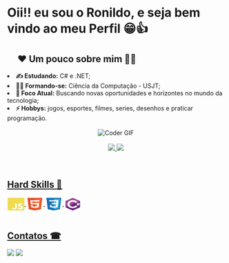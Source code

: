 # Oii!! eu sou o Ronildo, e seja bem vindo ao meu Perfil 😁👍

<ul> <h2> ❤ Um pouco sobre mim 👨‍💻 </h2> </ul>

<li> <b>✍ Estudando:</b> C# e .NET; </li>
<li> <b>👨‍🎓 Formando-se:</b> Ciência da Computação - USJT; </li>
<li> <b>🚀 Foco Atual:</b> Buscando novas oportunidades e horizontes no mundo da tecnologia; </li>
<li> <b>⚡ Hobbys:</b> jogos, esportes, filmes, series, desenhos e praticar programação. </li>
<br>
<div align="center">
  <img src="https://media.giphy.com/media/SWoSkN6DxTszqIKEqv/giphy.gif" alt="Coder GIF" width="500">
</div>
<br>
<div align="center">
  <a href="https://github.com/Ronildo22">
  <img height="180em" src="https://github-readme-stats.vercel.app/api?username=Ronildo22&show_icons=true&theme=dracula&include_all_commits=true&count_private=true"/>
  <img height="180em" src="https://github-readme-stats.vercel.app/api/top-langs/?username=Ronildo22&layout=compact&langs_count=7&theme=dracula"/>
  </div>
  <br>
  <br>
 <h2> Hard Skills 💪</h2>
<div style="display: inline_block">
  <img align="center" alt="JavaScript" height="30" width="40" src="https://raw.githubusercontent.com/devicons/devicon/master/icons/javascript/javascript-plain.svg">
  <img align="center" alt="HTML" height="30" width="40" src="https://raw.githubusercontent.com/devicons/devicon/master/icons/html5/html5-original.svg">
  <img align="center" alt="CSS" height="30" width="40" src="https://raw.githubusercontent.com/devicons/devicon/master/icons/css3/css3-original.svg">
  <img align="center" alt="Csharp" height="30" width="40" src="https://raw.githubusercontent.com/devicons/devicon/master/icons/csharp/csharp-original.svg">
 </div>
  <br>
<h2> Contatos ☎</h2>
<div>
  <a href="mailto:ronildo.santos224@gmail.com"><img src="https://img.shields.io/badge/-Gmail-%23333?style=for-the-badge&logo=gmail&logoColor=white" target="_blank"></a>
  <a href="https://www.linkedin.com/in/ronildo-santos-872732216/" target="_blank"><img src="https://img.shields.io/badge/-LinkedIn-%230077B5?style=for-the-badge&logo=linkedin&logoColor=white" target="_blank"></a>
</div>








